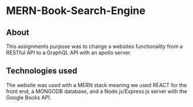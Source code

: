 # MERN-Book-Search-Engine

## About
This assignments purpose was to change a websites functionality from a RESTful API to a GraphQL API with an apollo server.

## Technologies used
The website was used with a MERN stack meaning we used REACT for the front end, a MONGODB database, and a Node.js/Express.js server with the Google Books API.